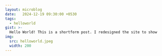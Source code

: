 ```yaml
---
layout: microblog
date:   2024-12-19 09:30:00 +0530
tags:
  - helloworld
gist: >-
  Hello World! This is a shortform post. I redesigned the site to show "micro blogs" i.e. posts that has a character limit and has its entire contents on the home page itself. Here is an image Gemini generated for me.
img:
  src: helloworld.jpeg
  width: 200
---
```

